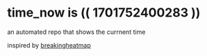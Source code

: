 # time_now is (( 1701752400283 ))

an automated repo that shows the currnent time

inspired by [breakingheatmap](https://github.com/breakingheatmap/breakingheatmap)